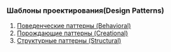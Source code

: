 ### Шаблоны проектирования(Design Patterns)

1. [Поведенческие паттерны (Behavioral)](Behavioral/README.md)
2. [Порождающие паттерны (Creational)](Creational/README.md)
3. [Структурные паттерны (Structural)](Structural/README.md)
